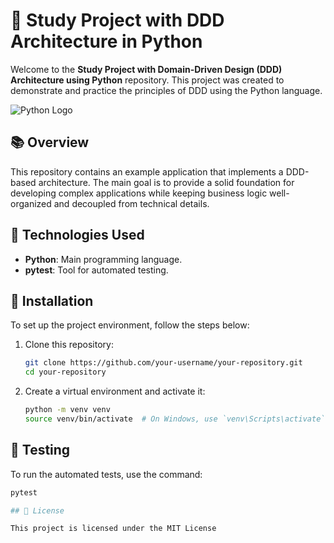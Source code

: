 # 🐍 Study Project with DDD Architecture in Python

Welcome to the **Study Project with Domain-Driven Design (DDD) Architecture using Python** repository. This project was created to demonstrate and practice the principles of DDD using the Python language.

![Python Logo](https://www.python.org/static/community_logos/python-logo-master-v3-TM.png)

## 📚 Overview

This repository contains an example application that implements a DDD-based architecture. The main goal is to provide a solid foundation for developing complex applications while keeping business logic well-organized and decoupled from technical details.

## 🚀 Technologies Used

- **Python**: Main programming language.
- **pytest**: Tool for automated testing.

## 📝 Installation

To set up the project environment, follow the steps below:

1. Clone this repository:
   ```bash
   git clone https://github.com/your-username/your-repository.git
   cd your-repository

2. Create a virtual environment and activate it:
    ```bash
    python -m venv venv
    source venv/bin/activate  # On Windows, use `venv\Scripts\activate`

## 🧪 Testing

To run the automated tests, use the command:
```bash
pytest

## 📄 License

This project is licensed under the MIT License



